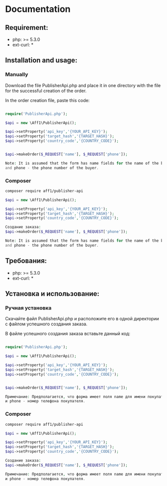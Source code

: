 # Documentation

## Requirement:

* php: >= 5.3.0
* ext-curl: *

## Installation and usage:

### Manually
Download the file PublisherApi.php and place it in one directory with the file for the successful creation of the order.

In the order creation file, paste this code:
```php

require('PublisherApi.php');

$api = new \Aff1\PublisherApi();

$api->setProperty('api_key','{YOUR_API_KEY}');
$api->setProperty('target_hash','{TARGET_HASH}');
$api->setProperty('country_code','{COUNTRY_CODE}');


$api->makeOrder($_REQUEST['name'], $_REQUEST['phone']);

Note: It is assumed that the form has name fields for the name of the buyer,
and phone - the phone number of the buyer.
```

### Composer

```bash
composer require aff1/publisher-api
```

```php
$api = new \Aff1\PublisherApi();

$api->setProperty('api_key','{YOUR_API_KEY}');
$api->setProperty('target_hash','{TARGET_HASH}');
$api->setProperty('country_code','{COUNTRY_CODE}');

Создание заказа:
$api->makeOrder($_REQUEST['name'], $_REQUEST['phone']);

Note: It is assumed that the form has name fields for the name of the buyer,
and phone - the phone number of the buyer.
```

## Требования:

* php: >= 5.3.0
* ext-curl: *

## Установка и использование:

### Ручная установка
Скачайте файл PublisherApi.php и расположите его в одной директории с файлом успешного создания заказа.

В файле успешного создания заказа вставьте данный код:

```php

require('PublisherApi.php');

$api = new \Aff1\PublisherApi();

$api->setProperty('api_key','{YOUR_API_KEY}');
$api->setProperty('target_hash','{TARGET_HASH}');
$api->setProperty('country_code','{COUNTRY_CODE}');


$api->makeOrder($_REQUEST['name'], $_REQUEST['phone']);

Примечание: Предполагается, что форма имеет поля name для имени покупателя,
и phone - номер телефона покупателя.
```

### Composer

```bash
composer require aff1/publisher-api
```

```php
$api = new \Aff1\PublisherApi();

$api->setProperty('api_key','{YOUR_API_KEY}');
$api->setProperty('target_hash','{TARGET_HASH}');
$api->setProperty('country_code','{COUNTRY_CODE}');

Создание заказа:
$api->makeOrder($_REQUEST['name'], $_REQUEST['phone']);

Примечание: Предполагается, что форма имеет поля name для имени покупателя,
и phone - номер телефона покупателя.
```
